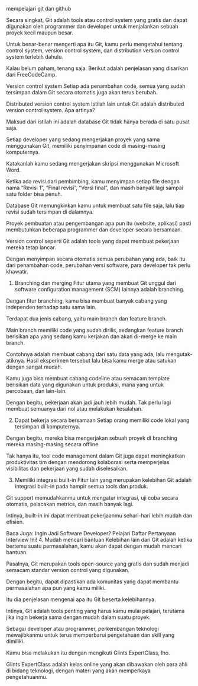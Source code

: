 mempelajari git dan github

Secara singkat, Git adalah tools atau control system yang gratis dan dapat digunakan oleh programmer dan developer untuk menjalankan sebuah proyek kecil maupun besar. 

Untuk benar-benar mengerti apa itu Git, kamu perlu mengetahui tentang control system, version control system, dan distribution version control system terlebih dahulu. 

Kalau belum paham, tenang saja. Berikut adalah penjelasan yang disarikan dari FreeCodeCamp.

Version control system
Setiap ada penambahan code, semua yang sudah tersimpan dalam Git secara otomatis juga akan terus berubah.  

Distributed version control system
Istilah lain untuk Git adalah distributed version control system. Apa artinya? 

Maksud dari istilah ini adalah database Git tidak hanya berada di satu pusat saja.

Setiap developer yang sedang mengerjakan proyek yang sama menggunakan Git, memiliki penyimpanan code di masing-masing komputernya.

Katakanlah kamu sedang mengerjakan skripsi menggunakan Microsoft Word. 

Ketika ada revisi dari pembimbing, kamu menyimpan setiap file dengan nama “Revisi 1”, “Final revisi”, “Versi final”, dan masih banyak lagi sampai satu folder bisa penuh. 

Database Git memungkinkan kamu untuk membuat satu file saja, lalu tiap revisi sudah tersimpan di dalamnya. 

Proyek pembuatan atau pengembangan apa pun itu (website, aplikasi) pasti membutuhkan beberapa programmer dan developer secara bersamaan. 

Version control seperti Git adalah tools yang dapat membuat pekerjaan mereka tetap lancar. 

Dengan menyimpan secara otomatis semua perubahan yang ada, baik itu dari penambahan code, perubahan versi software, para developer tak perlu khawatir. 

1. Branching dan merging
Fitur utama yang membuat Git unggul dari software configuration management (SCM) lainnya adalah branching. 

Dengan fitur branching, kamu bisa membuat banyak cabang yang independen terhadap satu sama lain. 

Terdapat dua jenis cabang, yaitu main branch dan feature branch.

Main branch memiliki code yang sudah dirilis, sedangkan feature branch berisikan apa yang sedang kamu kerjakan dan akan di-merge ke main branch.

Contohnya adalah membuat cabang dari satu data yang ada, lalu mengutak-atiknya. Hasil eksperimen tersebut lalu bisa kamu merge atau satukan dengan sangat mudah. 

Kamu juga bisa membuat cabang codeline atau semacam template berisikan data yang digunakan untuk produksi, mana yang untuk percobaan, dan lain-lain.

Dengan begitu, pekerjaan akan jadi jauh lebih mudah. Tak perlu lagi membuat semuanya dari nol atau melakukan kesalahan. 

2. Dapat bekerja secara bersamaan
Setiap orang memiliki code lokal yang tersimpan di komputernya. 

Dengan begitu, mereka bisa mengerjakan sebuah proyek di branching mereka masing-masing secara offline.

Tak hanya itu, tool code management dalam Git juga dapat meningkatkan produktivitas tim dengan mendorong kolaborasi serta memperjelas visibilitas dan pekerjaan yang sudah diselesaikan.

3. Memiliki integrasi built-in 
Fitur lain yang merupakan kelebihan Git adalah integrasi built-in pada hampir semua tools dan produk.

Git support memudahkanmu untuk mengatur integrasi, uji coba secara otomatis, pelacakan metrics, dan masih banyak lagi. 

Intinya, built-in ini dapat membuat pekerjaanmu sehari-hari lebih mudah dan efisien.

Baca Juga: Ingin Jadi Software Developer? Pelajari Daftar Pertanyaan Interview Ini!
4. Mudah mencari bantuan
Kelebihan lain dari Git adalah ketika bertemu suatu permasalahan, kamu akan dapat dengan mudah mencari bantuan.

Pasalnya, Git merupakan tools open-source yang gratis dan sudah menjadi semacam standar version control yang digunakan. 

Dengan begitu, dapat dipastikan ada komunitas yang dapat membantu permasalahan apa pun yang kamu miliki.

Itu dia penjelasan mengenai apa itu Git beserta kelebihannya.

Intinya, Git adalah tools penting yang harus kamu mulai pelajari, terutama jika ingin bekerja sama dengan mudah dalam suatu proyek. 

Sebagai developer atau programmer, perkembangan teknologi mewajibkanmu untuk terus memperbarui pengetahuan dan skill yang dimiliki.

Kamu bisa melakukan itu dengan mengikuti Glints ExpertClass, lho.

Glints ExpertClass adalah kelas online yang akan dibawakan oleh para ahli di bidang teknologi, dengan materi yang akan memperkaya pengetahuanmu. 
